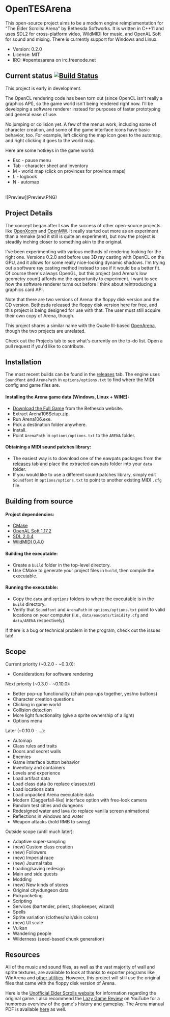 # OpenTESArena

This open-source project aims to be a modern engine reimplementation for "The Elder Scrolls: Arena" by Bethesda Softworks. It is written in C++11 and uses SDL2 for cross-platform video, WildMIDI for music, and OpenAL Soft for sound and mixing. There is currently support for Windows and Linux.

- Version: 0.2.0
- License: MIT
- IRC: #opentesarena on irc.freenode.net

## Current status [![Build Status](https://travis-ci.org/afritz1/OpenTESArena.svg?branch=master)](https://travis-ci.org/afritz1/OpenTESArena)

This project is early in development.

The OpenCL rendering code has been torn out (since OpenCL isn't really a graphics API), so the game world isn't being rendered right now. I'll be developing a software renderer instead for purposes of faster prototyping and general ease of use.

No jumping or collision yet. A few of the menus work, including some of character creation, and some of the game interface icons have basic behavior, too. For example, left clicking the map icon goes to the automap, and right clicking it goes to the world map.

Here are some hotkeys in the game world:
- Esc - pause menu
- Tab - character sheet and inventory
- M - world map (click on provinces for province maps)
- L - logbook
- N - automap

<br/>
![Preview](Preview.PNG)
<br/>

## Project Details

The concept began after I saw the success of other open-source projects like [OpenXcom](http://openxcom.org/) and [OpenMW](http://openmw.org/en/). It really started out more as an experiment than a remake (and it still is quite an experiment), but now the project is steadily inching closer to something akin to the original.

I've been experimenting with various methods of rendering looking for the right one. Versions 0.2.0 and before use 3D ray casting with OpenCL on the GPU, and it allows for some really nice-looking dynamic shadows. I'm trying out a software ray casting method instead to see if it would be a better fit. Of course there's always OpenGL, but this project (and Arena's low geometry count) affords me the opportunity to experiment. I want to see how the software renderer turns out before I think about reintroducing a graphics card API.

Note that there are two versions of Arena: the floppy disk version and the CD version. Bethesda released the floppy disk version  [here](http://www.elderscrolls.com/arena/) for free, and this project is being designed for use with that. The user must still acquire their own copy of Arena, though.

This project shares a similar name with the Quake III-based [OpenArena](https://github.com/OpenArena), though the two projects are unrelated.

Check out the Projects tab to see what's currently on the to-do list. Open a pull request if you'd like to contribute.

## Installation

The most recent builds can be found in the [releases](https://github.com/afritz1/OpenTESArena/releases) tab. The engine uses `Soundfont` and `ArenaPath` in `options/options.txt` to find where the MIDI config and game files are.

#### Installing the Arena game data (Windows, Linux + WINE):
- [Download the Full Game](http://static.elderscrolls.com/elderscrolls.com/assets/files/tes/extras/Arena106Setup.zip) from the Bethesda website.
- Extract Arena106Setup.zip.
- Run Arena106.exe.
- Pick a destination folder anywhere.
- Install.
- Point `ArenaPath` in `options/options.txt` to the `ARENA` folder.

#### Obtaining a MIDI sound patches library:
- The easiest way is to download one of the eawpats packages from the [releases](https://github.com/afritz1/OpenTESArena/releases) tab and place the extracted eawpats folder into your `data` folder.
- If you would like to use a different sound patches library, simply edit `Soundfont` in `options/options.txt` to point to another existing MIDI `.cfg` file.

## Building from source

#### Project dependencies:
- [CMake](https://cmake.org/download/)
- [OpenAL Soft 1.17.2](http://kcat.strangesoft.net/openal.html#download)
- [SDL 2.0.4](https://www.libsdl.org/download-2.0.php)
- [WildMIDI 0.4.0](https://github.com/Mindwerks/wildmidi/releases)

#### Building the executable:
- Create a `build` folder in the top-level directory.
- Use CMake to generate your project files in `build`, then compile the executable.

#### Running the executable:
- Copy the `data` and `options` folders to where the executable is in the `build` directory.
- Verify that `Soundfont` and `ArenaPath` in `options/options.txt` point to valid locations on your computer (i.e., `data/eawpats/timidity.cfg` and `data/ARENA` respectively).

If there is a bug or technical problem in the program, check out the issues tab!

## Scope

Current priority (~0.2.0 - ~0.3.0):
- Considerations for software rendering

Next priority (~0.3.0 - ~0.10.0):
- Better pop-up functionality (chain pop-ups together, yes/no buttons)
- Character creation questions
- Clicking in game world
- Collision detection
- More light functionality (give a sprite ownership of a light)
- Options menu

Later (~0.10.0 - ...):
- Automap
- Class rules and traits
- Doors and secret walls
- Enemies
- Game interface button behavior
- Inventory and containers
- Levels and experience
- Load artifact data
- Load class data (to replace classes.txt)
- Load locations data
- Load unpacked Arena executable data
- Modern (Daggerfall-like) interface option with free-look camera
- Random test cities and dungeons
- Redesigned water and lava (to replace vanilla screen animations)
- Reflections in windows and water
- Weapon attacks (hold RMB to swing)

Outside scope (until much later):
- Adaptive super-sampling
- (new) Custom class creation
- (new) Followers
- (new) Imperial race
- (new) Journal tabs
- Loading/saving redesign
- Main and side quests
- Modding
- (new) New kinds of stores
- Original city/dungeon data
- Pickpocketing
- Scripting
- Services (bartender, priest, shopkeeper, wizard)
- Spells
- Sprite variation (clothes/hair/skin colors)
- (new) UI scale
- Vulkan
- Wandering people
- Wilderness (seed-based chunk generation)

## Resources

All of the music and sound files, as well as the vast majority of wall and sprite textures, are available to look at thanks to exporter programs like WinArena and [other utilities](http://www.uesp.net/wiki/Arena:Files#Misc_Utilities). However, this project will still use the original files that came with the floppy disk version of Arena.

Here is the [Unofficial Elder Scrolls website](http://www.uesp.net/wiki/Arena:Arena) for information regarding the original game. I also recommend the [Lazy Game Review](https://www.youtube.com/watch?v=5MW5SxKMrtE) on YouTube for a humorous overview of the game's history and gameplay. The Arena manual PDF is available [here](http://www.uesp.net/wiki/Arena:Files#Official_Patches_and_Utilities) as well.
